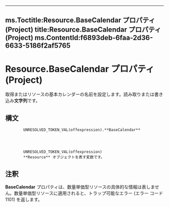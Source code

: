 

---
ms.Toctitle:Resource.BaseCalendar プロパティ (Project)
title:Resource.BaseCalendar プロパティ (Project)
ms.ContentId:f6893deb-6faa-2d36-6633-5186f2af5765
---
# Resource.BaseCalendar プロパティ (Project)




取得またはリソースの基本カレンダーの名前を設定します。読み取りまたは書き込み**文字列**です。

## 構文

            UNRESOLVED_TOKEN_VAL(offexpression).**BaseCalendar**




            UNRESOLVED_TOKEN_VAL(offexpression)
            **Resource** オブジェクトを表す変数です。



## 注釈
**BaseCalendar** プロパティは、数量単価型リソースの具体的な情報は表しません。数量単価型リソースに適用されると、トラップ可能なエラー (エラー コード1101) を返します。




